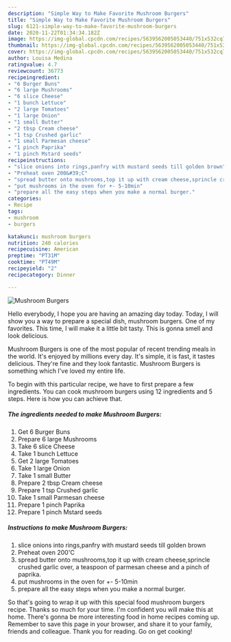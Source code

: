 ```yaml
---
description: "Simple Way to Make Favorite Mushroom Burgers"
title: "Simple Way to Make Favorite Mushroom Burgers"
slug: 6121-simple-way-to-make-favorite-mushroom-burgers
date: 2020-11-22T01:34:34.182Z
image: https://img-global.cpcdn.com/recipes/5639562005053440/751x532cq70/mushroom-burgers-recipe-main-photo.jpg
thumbnail: https://img-global.cpcdn.com/recipes/5639562005053440/751x532cq70/mushroom-burgers-recipe-main-photo.jpg
cover: https://img-global.cpcdn.com/recipes/5639562005053440/751x532cq70/mushroom-burgers-recipe-main-photo.jpg
author: Louisa Medina
ratingvalue: 4.7
reviewcount: 36773
recipeingredient:
- "6 Burger Buns"
- "6 large Mushrooms"
- "6 slice Cheese"
- "1 bunch Lettuce"
- "2 large Tomatoes"
- "1 large Onion"
- "1 small Butter"
- "2 tbsp Cream cheese"
- "1 tsp Crushed garlic"
- "1 small Parmesan cheese"
- "1 pinch Paprika"
- "1 pinch Mstard seeds"
recipeinstructions:
- "slice onions into rings,panfry with mustard seeds till golden brown"
- "Preheat oven 200&#39;C"
- "spread butter onto mushrooms,top it up with cream cheese,sprincle crushed garlic over, a teaspoon of parmesan cheese and a pinch of paprika."
- "put mushrooms in the oven for +- 5-10min"
- "prepare all the easy steps when you make a normal burger."
categories:
- Recipe
tags:
- mushroom
- burgers

katakunci: mushroom burgers 
nutrition: 240 calories
recipecuisine: American
preptime: "PT31M"
cooktime: "PT49M"
recipeyield: "2"
recipecategory: Dinner

---
```



![Mushroom Burgers](https://img-global.cpcdn.com/recipes/5639562005053440/751x532cq70/mushroom-burgers-recipe-main-photo.jpg)

Hello everybody, I hope you are having an amazing day today. Today, I will show you a way to prepare a special dish, mushroom burgers. One of my favorites. This time, I will make it a little bit tasty. This is gonna smell and look delicious.



Mushroom Burgers is one of the most popular of recent trending meals in the world. It's enjoyed by millions every day. It's simple, it is fast, it tastes delicious. They're fine and they look fantastic. Mushroom Burgers is something which I've loved my entire life.


To begin with this particular recipe, we have to first prepare a few ingredients. You can cook mushroom burgers using 12 ingredients and 5 steps. Here is how you can achieve that.

<!--inarticleads1-->

##### The ingredients needed to make Mushroom Burgers:

1. Get 6 Burger Buns
1. Prepare 6 large Mushrooms
1. Take 6 slice Cheese
1. Take 1 bunch Lettuce
1. Get 2 large Tomatoes
1. Take 1 large Onion
1. Take 1 small Butter
1. Prepare 2 tbsp Cream cheese
1. Prepare 1 tsp Crushed garlic
1. Take 1 small Parmesan cheese
1. Prepare 1 pinch Paprika
1. Prepare 1 pinch Mstard seeds




<!--inarticleads2-->

##### Instructions to make Mushroom Burgers:

1. slice onions into rings,panfry with mustard seeds till golden brown
1. Preheat oven 200&#39;C
1. spread butter onto mushrooms,top it up with cream cheese,sprincle crushed garlic over, a teaspoon of parmesan cheese and a pinch of paprika.
1. put mushrooms in the oven for +- 5-10min
1. prepare all the easy steps when you make a normal burger.




So that's going to wrap it up with this special food mushroom burgers recipe. Thanks so much for your time. I'm confident you will make this at home. There's gonna be more interesting food in home recipes coming up. Remember to save this page in your browser, and share it to your family, friends and colleague. Thank you for reading. Go on get cooking!
